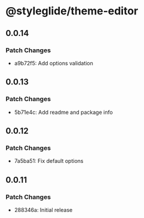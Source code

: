# @styleglide/theme-editor

## 0.0.14

### Patch Changes

- a9b72f5: Add options validation

## 0.0.13

### Patch Changes

- 5b71e4c: Add readme and package info

## 0.0.12

### Patch Changes

- 7a5ba51: Fix default options

## 0.0.11

### Patch Changes

- 288346a: Initial release
